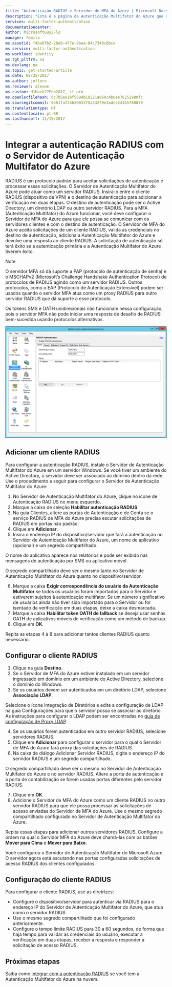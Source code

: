 ```yaml
---
title: "Autenticação RADIUS e Servidor de MFA do Azure | Microsoft Docs"
description: "Esta é a página da Autenticação Multifator do Azure que auxiliará na implantação de autenticação RADIUS e do Servidor de Autenticação Multifator do Azure."
services: multi-factor-authentication
documentationcenter: 
author: MicrosoftGuyJFlo
manager: femila
ms.assetid: f4ba0fb2-2be9-477e-9bea-04c7340c8bce
ms.service: multi-factor-authentication
ms.workload: identity
ms.tgt_pltfrm: na
ms.devlang: na
ms.topic: get-started-article
ms.date: 08/25/2017
ms.author: joflore
ms.reviewer: alexwe
ms.custom: H1Hack27Feb2017, it-pro
ms.openlocfilehash: 6c7b5e81bf5884b10221a860c4b8ee76252980fc
ms.sourcegitcommit: 9a61faf3463003375a53279e3adce241b5700879
ms.translationtype: HT
ms.contentlocale: pt-BR
ms.lasthandoff: 11/15/2017
---
```

# <a name="integrate-radius-authentication-with-azure-multi-factor-authentication-server"></a>Integrar a autenticação RADIUS com o Servidor de Autenticação Multifator do Azure

RADIUS é um protocolo padrão para aceitar solicitações de autenticação e processar essas solicitações. O Servidor de Autenticação Multifator do Azure pode atuar como um servidor RADIUS. Insira-o entre o cliente RADIUS (dispositivo de VPN) e o destino de autenticação para adicionar a verificação em duas etapas. O destino de autenticação pode ser o Active Directory, um diretório LDAP ou outro servidor RADIUS. Para a MFA (Autenticação Multifator) do Azure funcionar, você deve configurar o Servidor de MFA do Azure para que ele possa se comunicar com os servidores clientes e com o destino de autenticação. O Servidor de MFA do Azure aceita solicitações de um cliente RADIUS, valida as credenciais no destino de autenticação, adiciona a Autenticação Multifator do Azure e devolve uma resposta ao cliente RADIUS. A solicitação de autenticação só terá êxito se a autenticação primária e a Autenticação Multifator do Azure tiverem êxito.

> [!NOTE]
> O servidor MFA só dá suporte a PAP (protocolo de autenticação de senha) e o MSCHAPv2 (Microsoft’s Challenge Handshake Authentication Protocol) de protocolos de RADIUS agindo como um servidor RADIUS.  Outros protocolos, como o EAP (Protocolo de Autenticação Extensível) podem ser usados quando o servidor MFA atua como um proxy RADIUS para outro servidor RADIUS que dá suporte a esse protocolo.
>
> Os tokens SMS e OATH unidirecionais não funcionam nessa configuração, pois o servidor MFA não pode iniciar uma resposta de desafio de RADIUS bem-sucedida usando protocolos alternativos.

![Autenticação Radius](./media/multi-factor-authentication-get-started-server-rdg/radius.png)

## <a name="add-a-radius-client"></a>Adicionar um cliente RADIUS
Para configurar a autenticação RADIUS, instale o Servidor de Autenticação Multifator do Azure em um servidor Windows. Se você tiver um ambiente do Active Directory, o servidor deve ser associado ao domínio dentro da rede. Use o procedimento a seguir para configurar o Servidor de Autenticação Multifator do Azure:

1. No Servidor de Autenticação Multifator do Azure, clique no ícone de Autenticação RADIUS no menu esquerdo.
2. Marque a caixa de seleção **Habilitar autenticação RADIUS**.
3. Na guia Clientes, altere as portas de Autenticação e de Conta se o serviço RADIUS de MFA do Azure precisa escutar solicitações de RADIUS em portas não padrão.
4. Clique em **Adicionar**.
5. Insira o endereço IP do dispositivo/servidor que fará a autenticação no Servidor de Autenticação Multifator do Azure, um nome de aplicativo (opcional) e um segredo compartilhado.

  O nome do aplicativo aparece nos relatórios e pode ser exibido nas mensagens de autenticação por SMS ou aplicativo móvel.

  O segredo compartilhado deve ser o mesmo tanto no Servidor de Autenticação Multifator do Azure quanto no dispositivo/servidor.

6. Marque a caixa **Exigir correspondência do usuário da Autenticação Multifator** se todos os usuários foram importados para o Servidor e estiverem sujeitos à autenticação multifator. Se um número significativo de usuários ainda não tiver sido importado para o Servidor ou for isentado da verificação em duas etapas, deixe a caixa desmarcada.
7. Marque a caixa **Habilitar token OATH de fallback** se deseja usar senhas OATH de aplicativos móveis de verificação como um método de backup.
8. Clique em **OK**.

Repita as etapas 4 à 8 para adicionar tantos clientes RADIUS quanto necessário.

## <a name="configure-your-radius-client"></a>Configurar o cliente RADIUS

1. Clique na guia **Destino**.
2. Se o Servidor de MFA do Azure estiver instalado em um servidor ingressado em domínio em um ambiente do Active Directory, selecione o domínio do Windows.
3. Se os usuários devem ser autenticados em um diretório LDAP, selecione **Associação LDAP**.

  Selecione o ícone Integração de Diretórios e edite a configuração de LDAP na guia Configurações para que o servidor possa se associar ao diretório. As instruções para configurar o LDAP podem ser encontradas no [guia de configuração de Proxy LDAP](multi-factor-authentication-get-started-server-ldap.md).

4. Se os usuários forem autenticados em outro servidor RADIUS, selecione servidores RADIUS.
5. Clique em **Adicionar** para configurar o servidor para o qual o Servidor de MFA do Azure fará proxy das solicitações de RADIUS.
6. Na caixa de diálogo Adicionar Servidor RADIUS, digite o endereço IP do servidor RADIUS e um segredo compartilhado.

  O segredo compartilhado deve ser o mesmo no Servidor de Autenticação Multifator do Azure e no servidor RADIUS. Altere a porta de autenticação e a porta de contabilização se forem usadas portas diferentes pelo servidor RADIUS.

7. Clique em **OK**.
8. Adicione o Servidor de MFA do Azure como um cliente RADIUS no outro servidor RADIUS para que ele possa processar as solicitações de acesso enviadas do Servidor de MFA do Azure. Use o mesmo segredo compartilhado configurado no Servidor de Autenticação Multifator do Azure.

Repita essas etapas para adicionar outros servidores RADIUS. Configure a ordem na qual o Servidor MFA do Azure deve chamá-las com os botões **Mover para Cima** e **Mover para Baixo**.

Você configurou o Servidor de Autenticação Multifator do Microsoft Azure. O servidor agora está escutando nas portas configuradas solicitações de acesso RADIUS dos clientes configurados.   

## <a name="radius-client-configuration"></a>Configuração do cliente RADIUS
Para configurar o cliente RADIUS, use as diretrizes:

* Configure o dispositivo/servidor para autenticar via RADIUS para o endereço IP do Servidor de Autenticação Multifator do Azure, que atua como o servidor RADIUS.
* Use o mesmo segredo compartilhado que foi configurado anteriormente.
* Configure o tempo limite RADIUS para 30 a 60 segundos, de forma que haja tempo para validar as credenciais do usuário, executar a verificação em duas etapas, receber a resposta e responder à solicitação de acesso RADIUS.

## <a name="next-steps"></a>Próximas etapas

Saiba como [integrar com a autenticação RADIUS](multi-factor-authentication-nps-extension.md) se você tem a Autenticação Multifator do Azure na nuvem. 